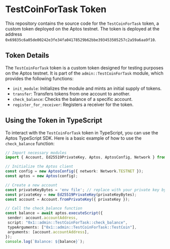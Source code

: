 # TestCoinForTask Token

This repository contains the source code for the `TestCoinForTask` token, a custom token deployed on the Aptos testnet. The token is deployed at the address `0x69835c6a05de00242e3fe34fa04178529b62bbe393453505257c2a59a6aa9f10`.

## Token Details

The `TestCoinForTask` token is a custom token designed for testing purposes on the Aptos testnet. It is part of the `admin::TestCoinForTask` module, which provides the following functions:

- `init_module`: Initializes the module and mints an initial supply of tokens.
- `transfer`: Transfers tokens from one account to another.
- `check_balance`: Checks the balance of a specific account.
- `register_for_receiver`: Registers a receiver for the token.

## Using the Token in TypeScript

To interact with the `TestCoinForTask` token in TypeScript, you can use the Aptos TypeScript SDK. Here is a basic example of how to use the `check_balance` function:

```typescript
// Import necessary modules
import { Account, Ed25519PrivateKey, Aptos, AptosConfig, Network } from '@aptos-labs/ts-sdk';

// Initialize the Aptos client
const config = new AptosConfig({ network: Network.TESTNET });
const aptos = new Aptos(config);

// Create a new account
const privateKeyBytes = 'env file'; // replace with your private key bytes
const privateKey = new Ed25519PrivateKey(privateKeyBytes);
const account = Account.fromPrivateKey({ privateKey });

// Call the check_balance function
const balance = await aptos.executeScript({
 sender: account.accountAddress,
 script: "0x1::admin::TestCoinForTask::check_balance",
 typeArguments: ["0x1::admin::TestCoinForTask::TestCoin"],
 arguments: [account.accountAddress],
});
console.log(`Balance: ${balance}`);
```
